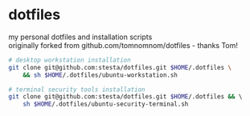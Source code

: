 dotfiles 
========
 
my personal dotfiles and installation scripts  
originally forked from github.com/tomnomnom/dotfiles - thanks Tom!  

```bash
# desktop workstation installation
git clone git@github.com:stesta/dotfiles.git $HOME/.dotfiles \ 
    && sh $HOME/.dotfiles/ubuntu-workstation.sh
```

```bash
# terminal security tools installation
git clone git@github.com:stesta/dotfiles.git $HOME/.dotfiles && \ 
    sh $HOME/.dotfiles/ubuntu-security-terminal.sh
```